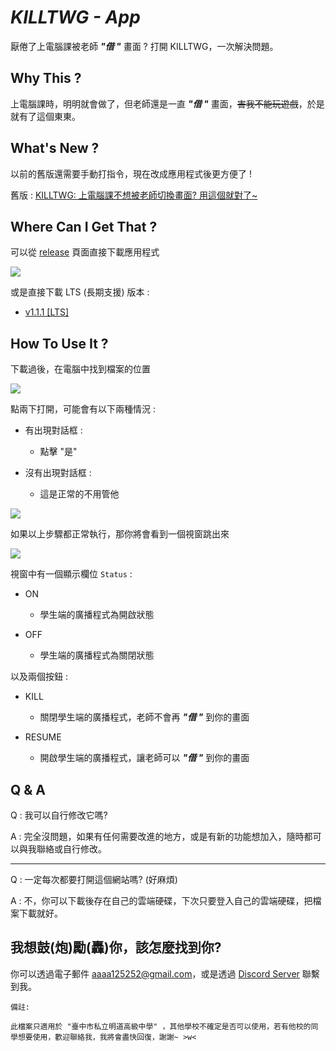 # *KILLTWG - App*

厭倦了上電腦課被老師 ***"借 "*** 畫面 ?
打開 KILLTWG，一次解決問題。

## Why This ?

上電腦課時，明明就會做了，但老師還是一直 ***"借 "*** 畫面，~~害我不能玩遊戲~~，於是就有了這個東東。

## What's New ?

以前的舊版還需要手動打指令，現在改成應用程式後更方便了 !

舊版 : [KILLTWG: 上電腦課不想被老師切換畫面? 用這個就對了~](https://github.com/Anonymous-AAAA/KILLTWG "KILLTWG: 上電腦課不想被老師切換畫面? 用這個就對了~")

## Where Can I Get That ?

可以從 [release](https://github.com/Anonymous-AAAA/KILLTWG-App/releases/latest "Latest Release") 頁面直接下載應用程式

![](https://i.imgur.com/4dvxZ0d.png)

或是直接下載 LTS (長期支援) 版本 :

- [v1.1.1 [LTS]](https://github.com/Anonymous-AAAA/KILLTWG-App/releases/download/v1.1.1-LTS/KILLTWG_v1.1.1.LTS.exe "KILLTWG v1.1.1 [LTS] | New Feature + Some Changes")


## How To Use It ?

下載過後，在電腦中找到檔案的位置

![](https://i.imgur.com/TLLqsbW.png)

點兩下打開，可能會有以下兩種情況 :

- 有出現對話框 :
  
  - 點擊 "是"

- 沒有出現對話框 :
  
  - 這是正常的不用管他

![](https://i.imgur.com/QiNTpiO.png)

如果以上步驟都正常執行，那你將會看到一個視窗跳出來

![](https://i.imgur.com/EYINxJ8.png)

視窗中有一個顯示欄位 `Status` :

- ON
  
  - 學生端的廣播程式為開啟狀態

- OFF
  
  - 學生端的廣播程式為關閉狀態

以及兩個按鈕 :

- KILL
  
  - 關閉學生端的廣播程式，老師不會再 ***"借 "*** 到你的畫面

- RESUME
  
  - 開啟學生端的廣播程式，讓老師可以 ***"借 "*** 到你的畫面

## Q & A

Q : 我可以自行修改它嗎?

A : 完全沒問題，如果有任何需要改進的地方，或是有新的功能想加入，隨時都可以與我聯絡或自行修改。

---

Q : 一定每次都要打開這個網站嗎? (好麻煩)

A : 不，你可以下載後存在自己的雲端硬碟，下次只要登入自己的雲端硬碟，把檔案下載就好。

## 我想鼓(炮)勵(轟)你，該怎麼找到你?

你可以透過電子郵件 aaaa125252@gmail.com，或是透過 [Discord Server](https://discord.gg/NzeAnxuRJn) 聯繫到我。

    備註:
    
    此檔案只適用於 "臺中市私立明道高級中學" ，其他學校不確定是否可以使用，若有他校的同學想要使用，歡迎聯絡我，我將會盡快回復，謝謝~ >w<

